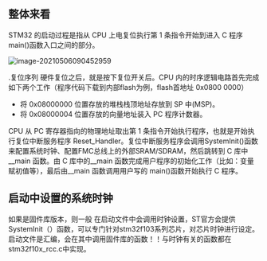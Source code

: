 ## 整体来看

STM32 的启动过程是指从 CPU 上电复位执行第 1 条指令开始到进入 C 程序 main()函数入口之间的部分。

![image-20210506090452959](https://gitee.com/wang_chunfeng/pic-go/raw/master/img/20210506090501.png)

.复位序列 硬件复位之后，就是按下复位开关后。CPU 内的时序逻辑电路首先完成如下两个工作（程序代码下载到内部flash为例，flash首地址 0x0800 0000）

- 将 0x08000000 位置存放的堆栈栈顶地址存放到 SP 中(MSP)。
- 将 0x08000004 位置存放的向量地址装入 PC 程序计数器。

CPU 从 PC 寄存器指向的物理地址取出第 1 条指令开始执行程序，也就是开始执行复位中断服务程序 Reset_Handler。复位中断服务程序会调用SystemInit()函数来配置系统时钟、配置FMC总线上的外部SRAM/SDRAM，然后跳转到 C 库中__main 函数。由 C 库中的__main 函数完成用户程序的初始化工作（比如：变量赋初值等），最后由__main 函数调用用户写的 main()函数开始执行 C 程序。

## 启动中设置的系统时钟

如果是固件库版本，则一般 在启动文件中会调用时钟设置，ST官方会提供SystemInit（）函数，可以专门针对stm32f103系列芯片，对芯片时钟进行设定。启动文件是汇编，会在其中调用固件库的函数！！与时钟有关的函数都在stm32f10x_rcc.c中实现。
